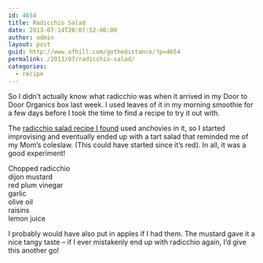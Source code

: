 ```yaml
---
id: 4654
title: Radicchio Salad
date: 2013-07-14T20:07:52-06:00
author: admin
layout: post
guid: http://www.afhill.com/gothedistance/?p=4654
permalink: /2013/07/radicchio-salad/
categories:
  - recipe
---
```

So I didn&#8217;t actually know what radicchio was when it arrived in my Door to Door Organics box last week. I used leaves of it in my morning smoothie for a few days before I took the time to find a recipe to try it out with.

The [radicchio salad recipe I found](http://www.amateurgourmet.com/2013/05/a-really-good-radicchio-salad.html) used anchovies in it, so I started improvising and eventually ended up with a tart salad that reminded me of my Mom&#8217;s coleslaw. (This could have started since it&#8217;s red). In all, it was a good experiment!

Chopped radicchio  
dijon mustard  
red plum vinegar  
garlic  
olive oil  
raisins  
lemon juice

I probably would have also put in apples if I had them. The mustard gave it a nice tangy taste &#8211; if I ever mistakenly end up with radicchio again, I&#8217;d give this another go!